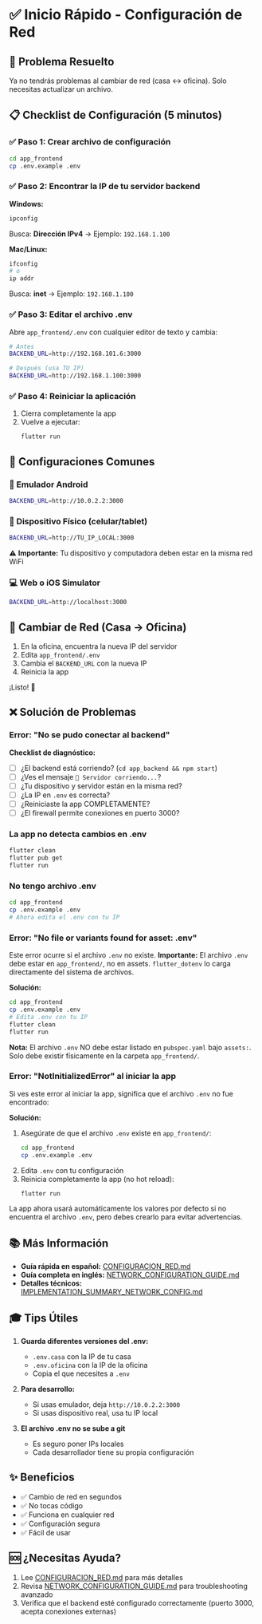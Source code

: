 # ✅ Inicio Rápido - Configuración de Red

## 🎯 Problema Resuelto

Ya no tendrás problemas al cambiar de red (casa ↔ oficina). Solo necesitas actualizar un archivo.

## 📋 Checklist de Configuración (5 minutos)

### ✅ Paso 1: Crear archivo de configuración
```bash
cd app_frontend
cp .env.example .env
```

### ✅ Paso 2: Encontrar la IP de tu servidor backend

**Windows:**
```cmd
ipconfig
```
Busca: **Dirección IPv4** → Ejemplo: `192.168.1.100`

**Mac/Linux:**
```bash
ifconfig
# o
ip addr
```
Busca: **inet** → Ejemplo: `192.168.1.100`

### ✅ Paso 3: Editar el archivo .env

Abre `app_frontend/.env` con cualquier editor de texto y cambia:

```bash
# Antes
BACKEND_URL=http://192.168.101.6:3000

# Después (usa TU IP)
BACKEND_URL=http://192.168.1.100:3000
```

### ✅ Paso 4: Reiniciar la aplicación

1. Cierra completamente la app
2. Vuelve a ejecutar:
   ```bash
   flutter run
   ```

## 🔧 Configuraciones Comunes

### 📱 Emulador Android
```bash
BACKEND_URL=http://10.0.2.2:3000
```

### 📱 Dispositivo Físico (celular/tablet)
```bash
BACKEND_URL=http://TU_IP_LOCAL:3000
```
⚠️ **Importante:** Tu dispositivo y computadora deben estar en la misma red WiFi

### 💻 Web o iOS Simulator
```bash
BACKEND_URL=http://localhost:3000
```

## 🏢 Cambiar de Red (Casa → Oficina)

1. En la oficina, encuentra la nueva IP del servidor
2. Edita `app_frontend/.env`
3. Cambia el `BACKEND_URL` con la nueva IP
4. Reinicia la app

¡Listo! 🎉

## ❌ Solución de Problemas

### Error: "No se pudo conectar al backend"

**Checklist de diagnóstico:**
- [ ] ¿El backend está corriendo? (`cd app_backend && npm start`)
- [ ] ¿Ves el mensaje `🚀 Servidor corriendo...`?
- [ ] ¿Tu dispositivo y servidor están en la misma red?
- [ ] ¿La IP en `.env` es correcta?
- [ ] ¿Reiniciaste la app COMPLETAMENTE?
- [ ] ¿El firewall permite conexiones en puerto 3000?

### La app no detecta cambios en .env

```bash
flutter clean
flutter pub get
flutter run
```

### No tengo archivo .env

```bash
cd app_frontend
cp .env.example .env
# Ahora edita el .env con tu IP
```

### Error: "No file or variants found for asset: .env"

Este error ocurre si el archivo `.env` no existe. **Importante:** El archivo `.env` debe estar en `app_frontend/`, no en assets. `flutter_dotenv` lo carga directamente del sistema de archivos.

**Solución:**
```bash
cd app_frontend
cp .env.example .env
# Edita .env con tu IP
flutter clean
flutter run
```

**Nota:** El archivo `.env` NO debe estar listado en `pubspec.yaml` bajo `assets:`. Solo debe existir físicamente en la carpeta `app_frontend/`.

### Error: "NotInitializedError" al iniciar la app

Si ves este error al iniciar la app, significa que el archivo `.env` no fue encontrado:

**Solución:**
1. Asegúrate de que el archivo `.env` existe en `app_frontend/`:
   ```bash
   cd app_frontend
   cp .env.example .env
   ```
2. Edita `.env` con tu configuración
3. Reinicia completamente la app (no hot reload):
   ```bash
   flutter run
   ```

La app ahora usará automáticamente los valores por defecto si no encuentra el archivo `.env`, pero debes crearlo para evitar advertencias.

## 📚 Más Información

- **Guía rápida en español:** [CONFIGURACION_RED.md](CONFIGURACION_RED.md)
- **Guía completa en inglés:** [NETWORK_CONFIGURATION_GUIDE.md](NETWORK_CONFIGURATION_GUIDE.md)
- **Detalles técnicos:** [IMPLEMENTATION_SUMMARY_NETWORK_CONFIG.md](IMPLEMENTATION_SUMMARY_NETWORK_CONFIG.md)

## 🎓 Tips Útiles

1. **Guarda diferentes versiones del .env:**
   - `.env.casa` con la IP de tu casa
   - `.env.oficina` con la IP de la oficina
   - Copia el que necesites a `.env`

2. **Para desarrollo:**
   - Si usas emulador, deja `http://10.0.2.2:3000`
   - Si usas dispositivo real, usa tu IP local

3. **El archivo .env no se sube a git**
   - Es seguro poner IPs locales
   - Cada desarrollador tiene su propia configuración

## ✨ Beneficios

- ✅ Cambio de red en segundos
- ✅ No tocas código
- ✅ Funciona en cualquier red
- ✅ Configuración segura
- ✅ Fácil de usar

## 🆘 ¿Necesitas Ayuda?

1. Lee [CONFIGURACION_RED.md](CONFIGURACION_RED.md) para más detalles
2. Revisa [NETWORK_CONFIGURATION_GUIDE.md](NETWORK_CONFIGURATION_GUIDE.md) para troubleshooting avanzado
3. Verifica que el backend esté configurado correctamente (puerto 3000, acepta conexiones externas)
